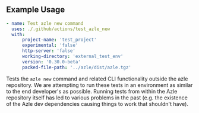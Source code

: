 ## Example Usage

```yaml
- name: Test azle new command
  uses: ./.github/actions/test_azle_new
  with:
      project-name: 'test_project'
      experimental: 'false'
      http-server: 'false'
      working-directory: 'external_test_env'
      version: '0.30.0-beta'
      packed-file-path: '../azle/dist/azle.tgz'
```

Tests the `azle new` command and related CLI functionality outside the azle repository. We are attempting to run these tests in an environment as similar to the end developer's as possible. Running tests from within the Azle repository itself has led to various problems in the past (e.g. the existence of the Azle dev dependencies causing things to work that shouldn't have).
